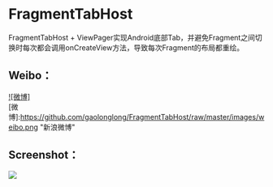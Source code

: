# FragmentTabHost
FragmentTabHost + ViewPager实现Android底部Tab，并避免Fragment之间切换时每次都会调用onCreateView方法，导致每次Fragment的布局都重绘。


Weibo：
------------

[![微博]](http://weibo.com/hlgao1935)  
[微博]:https://github.com/gaolonglong/FragmentTabHost/raw/master/images/weibo.png "新浪微博" 

Screenshot：
------------
![](https://github.com/gaolonglong/FragmentTabHost/raw/master/images/6666.gif)
